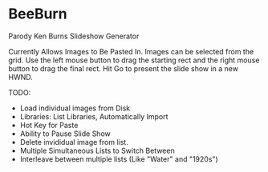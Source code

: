 # BeeBurn
Parody Ken Burns Slideshow Generator

Currently Allows Images to Be Pasted In.
Images can be selected from the grid.
Use the left mouse button to drag the starting rect and the right mouse button to drag the final rect.
Hit Go to present the slide show in a new HWND.

TODO:

* Load individual images from Disk
* Libraries: List Libraries, Automatically Import
* Hot Key for Paste
* Ability to Pause Slide Show
* Delete invididual image from list.
* Multiple Simultaneous Lists to Switch Between
* Interleave between multiple lists (Like "Water" and "1920s")
